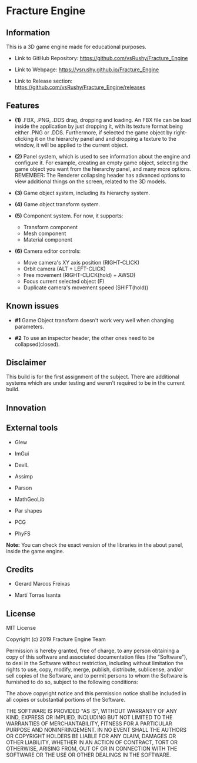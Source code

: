 ﻿# Fracture Engine

## Information

This is a 3D game engine made for educational purposes.

- Link to GitHub Repository: https://github.com/vsRushy/Fracture_Engine

- Link to Webpage: https://vsrushy.github.io/Fracture_Engine

- Link to Release section: https://github.com/vsRushy/Fracture_Engine/releases

## Features

- **(1)** .FBX, .PNG, .DDS drag, dropping and loading. An FBX file can be load inside the application by just dropping it, with its texture format being either .PNG or .DDS. Furthermore, if selected the game object by right-clicking it on the hierarchy panel and and dropping a texture to the window, it will be applied to the current object.

- **(2)** Panel system, which is used to see information about the engine and configure it. For example, creating an empty game object, selecting the game object you want from the hierarchy panel, and many more options. REMEMBER: The Renderer collapsing header has advanced options to view additional things on the screen, related to the 3D models.

- **(3)** Game object system, including its hierarchy system.

- **(4)** Game object transform system.

- **(5)** Component system. For now, it supports:
    - Transform component
    - Mesh component
    - Material component

- **(6)** Camera editor controls:
    - Move camera's XY axis position (RIGHT-CLICK)
    - Orbit camera (ALT + LEFT-CLICK)
    - Free movement (RIGHT-CLICK(hold) + AWSD)
    - Focus current selected object (F)
    - Duplicate camera's movement speed (SHIFT(hold))

## Known issues

- **#1** Game Object transform doesn't work very well when changing parameters.

- **#2** To use an inspector header, the other ones need to be collapsed(closed).

## Disclaimer

This build is for the first assignment of the subject. There are additional systems which are under testing and weren't required to be in the current build.

## Innovation

## External tools

- Glew

- ImGui

- DevIL

- Assimp

- Parson

- MathGeoLib

- Par shapes

- PCG

- PhyFS

**Note:** You can check the exact version of the libraries in the about panel, inside the game engine.

## Credits

- Gerard Marcos Freixas

- Martí Torras Isanta

## License

MIT License

Copyright (c) 2019 Fracture Engine Team

Permission is hereby granted, free of charge, to any person obtaining a copy
of this software and associated documentation files (the "Software"), to deal
in the Software without restriction, including without limitation the rights
to use, copy, modify, merge, publish, distribute, sublicense, and/or sell
copies of the Software, and to permit persons to whom the Software is
furnished to do so, subject to the following conditions:

The above copyright notice and this permission notice shall be included in all
copies or substantial portions of the Software.

THE SOFTWARE IS PROVIDED "AS IS", WITHOUT WARRANTY OF ANY KIND, EXPRESS OR
IMPLIED, INCLUDING BUT NOT LIMITED TO THE WARRANTIES OF MERCHANTABILITY,
FITNESS FOR A PARTICULAR PURPOSE AND NONINFRINGEMENT. IN NO EVENT SHALL THE
AUTHORS OR COPYRIGHT HOLDERS BE LIABLE FOR ANY CLAIM, DAMAGES OR OTHER
LIABILITY, WHETHER IN AN ACTION OF CONTRACT, TORT OR OTHERWISE, ARISING FROM,
OUT OF OR IN CONNECTION WITH THE SOFTWARE OR THE USE OR OTHER DEALINGS IN THE
SOFTWARE.
